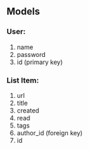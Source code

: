 ## Models

### User:

1. name
2. password
3. id (primary key)

### List Item:

1. url
2. title
3. created
4. read
5. tags
6. author_id (foreign key)
7. id
